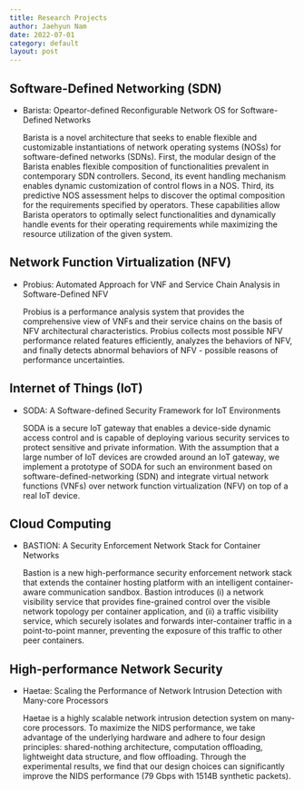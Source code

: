 ```yaml
---
title: Research Projects
author: Jaehyun Nam
date: 2022-07-01
category: default
layout: post
---
```


## Software-Defined Networking (SDN)

- Barista: Opeartor-defined Reconfigurable Network OS for Software-Defined Networks

	Barista is a novel architecture that seeks to enable flexible and customizable instantiations of network operating systems (NOSs) for software-defined networks (SDNs). First, the modular design of the Barista enables flexible composition of functionalities prevalent in contemporary SDN controllers. Second, its event handling mechanism enables dynamic customization of control flows in a NOS. Third, its predictive NOS assessment helps to discover the optimal composition for the requirements specified by operators. These capabilities allow Barista operators to optimally select functionalities and dynamically handle events for their operating requirements while maximizing the resource utilization of the given system.

## Network Function Virtualization (NFV)

- Probius: Automated Approach for VNF and Service Chain Analysis in Software-Defined NFV

	Probius is a performance analysis system that provides the comprehensive view of VNFs and their service chains on the basis of NFV architectural characteristics. Probius collects most possible NFV performance related features efficiently, analyzes the behaviors of NFV, and finally detects abnormal behaviors of NFV - possible reasons of performance uncertainties.

## Internet of Things (IoT)

- SODA: A Software-defined Security Framework for IoT Environments

	SODA is a secure IoT gateway that enables a device-side dynamic access control and is capable of deploying various security services to protect sensitive and private information. With the assumption that a large number of IoT devices are crowded around an IoT gateway, we implement a prototype of SODA for such an environment based on software-defined-networking (SDN) and integrate virtual network functions (VNFs) over network function virtualization (NFV) on top of a real IoT device.

## Cloud Computing

- BASTION: A Security Enforcement Network Stack for Container Networks

	Bastion is a new high-performance security enforcement network stack that extends the container hosting platform with an intelligent container-aware communication sandbox. Bastion introduces (i) a network visibility service that provides fine-grained control over the visible network topology per container application, and (ii) a traffic visibility service, which securely isolates and forwards inter-container traffic in a point-to-point manner, preventing the exposure of this traffic to other peer containers.

## High-performance Network Security

- Haetae: Scaling the Performance of Network Intrusion Detection with Many-core Processors

	Haetae is a highly scalable network intrusion detection system on many-core processors. To maximize the NIDS performance, we take advantage of the underlying hardware and adhere to four design principles: shared-nothing architecture, computation offloading, lightweight data structure, and flow offloading. Through the experimental results, we find that our design choices can significantly improve the NIDS performance (79 Gbps with 1514B synthetic packets).

